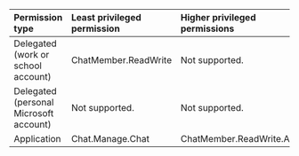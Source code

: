 |Permission type|Least privileged permission|Higher privileged permissions|
|:---|:---|:---|
|Delegated (work or school account)|ChatMember.ReadWrite|Not supported.|
|Delegated (personal Microsoft account)|Not supported.|Not supported.|
|Application|Chat.Manage.Chat|ChatMember.ReadWrite.All|

